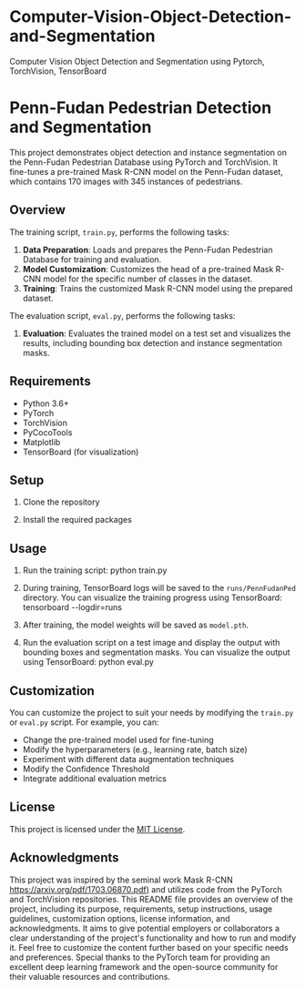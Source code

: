 # Computer-Vision-Object-Detection-and-Segmentation
Computer Vision Object Detection and Segmentation using Pytorch, TorchVision, TensorBoard


# Penn-Fudan Pedestrian Detection and Segmentation

This project demonstrates object detection and instance segmentation on the Penn-Fudan Pedestrian Database using PyTorch and TorchVision. It fine-tunes a pre-trained Mask R-CNN model on the Penn-Fudan dataset, which contains 170 images with 345 instances of pedestrians.

## Overview

The training script, `train.py`, performs the following tasks:

1. **Data Preparation**: Loads and prepares the Penn-Fudan Pedestrian Database for training and evaluation.
2. **Model Customization**: Customizes the head of a pre-trained Mask R-CNN model for the specific number of classes in the dataset.
3. **Training**: Trains the customized Mask R-CNN model using the prepared dataset.

The evaluation script, `eval.py`, performs the following tasks:
1.  **Evaluation**: Evaluates the trained model on a test set and visualizes the results, including bounding box detection and instance segmentation masks.

## Requirements

- Python 3.6+
- PyTorch
- TorchVision
- PyCocoTools
- Matplotlib
- TensorBoard (for visualization)

## Setup

1. Clone the repository

2.  Install the required packages


## Usage

1. Run the training script:
python train.py



2. During training, TensorBoard logs will be saved to the `runs/PennFudanPed` directory. You can visualize the training progress using TensorBoard:
tensorboard --logdir=runs



3. After training, the model weights will be saved as `model.pth`.

4. Run the evaluation script on a test image and display the output with bounding boxes and segmentation masks. You can visualize the output using TensorBoard:
python eval.py

## Customization

You can customize the project to suit your needs by modifying the `train.py` or `eval.py` script. For example, you can:

- Change the pre-trained model used for fine-tuning
- Modify the hyperparameters (e.g., learning rate, batch size)
- Experiment with different data augmentation techniques
- Modify the Confidence Threshold
- Integrate additional evaluation metrics

## License

This project is licensed under the [MIT License](LICENSE).

## Acknowledgments


This project was inspired by the seminal work Mask R-CNN [https://arxiv.org/pdf/1703.06870.pdf)](https://arxiv.org/pdf/1703.06870.pdf) and utilizes code from the PyTorch and TorchVision repositories.
This README file provides an overview of the project, including its purpose, requirements, setup instructions, usage guidelines, customization options, license information, and acknowledgments. It aims to give potential employers or collaborators a clear understanding of the project's functionality and how to run and modify it. Feel free to customize the content further based on your specific needs and preferences.
Special thanks to the PyTorch team for providing an excellent deep learning framework and the open-source community for their valuable resources and contributions.
